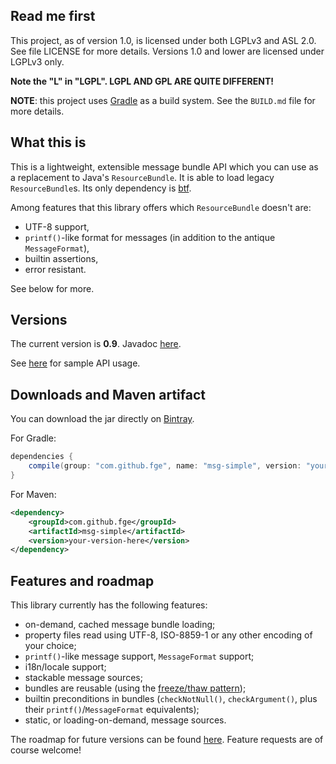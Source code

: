## Read me first

This project, as of version 1.0, is licensed under both LGPLv3 and ASL 2.0. See
file LICENSE for more details. Versions 1.0 and lower are licensed under LGPLv3
only.

**Note the "L" in "LGPL". LGPL AND GPL ARE QUITE DIFFERENT!**

**NOTE**: this project uses [Gradle](http://gradle.org) as a build system. See the `BUILD.md` file
for more details.

## What this is

This is a lightweight, extensible message bundle API which you can use as a replacement to Java's
`ResourceBundle`. It is able to load legacy `ResourceBundle`s. Its only dependency is
[btf](https://github.com/fge/btf).

Among features that this library offers which `ResourceBundle` doesn't are:

* UTF-8 support,
* `printf()`-like format for messages (in addition to the antique `MessageFormat`),
* builtin assertions,
* error resistant.

See below for more.

## Versions

The current version is **0.9**. Javadoc [here](http://fge.github.io/msg-simple/index.html).

See [here](https://github.com/fge/msg-simple/wiki/Examples) for sample API usage.

## Downloads and Maven artifact

You can download the jar directly on [Bintray](https://bintray.com/fge/maven/msg-simple).

For Gradle:

```gradle
dependencies {
    compile(group: "com.github.fge", name: "msg-simple", version: "yourVersionHere");
}
```

For Maven:

```xml
<dependency>
    <groupId>com.github.fge</groupId>
    <artifactId>msg-simple</artifactId>
    <version>your-version-here</version>
</dependency>
```

## Features and roadmap

This library currently has the following features:

* on-demand, cached message bundle loading;
* property files read using UTF-8, ISO-8859-1 or any other encoding of your choice;
* `printf()`-like message support, `MessageFormat` support;
* i18n/locale support;
* stackable message sources;
* bundles are reusable (using the [freeze/thaw pattern](https://github.com/fge/btf/wiki/The-freeze-thaw-pattern));
* builtin preconditions in bundles (`checkNotNull()`, `checkArgument()`, plus their `printf()`/`MessageFormat` equivalents);
* static, or loading-on-demand, message sources.

The roadmap for future versions can be found [here](https://github.com/fge/msg-simple/wiki/Roadmap). Feature requests are of course
welcome!

